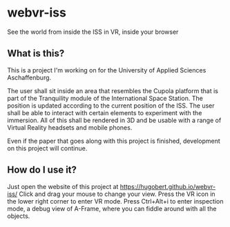 # webvr-iss
See the world from inside the ISS in VR, inside your browser

## What is this?
This is a project I'm working on for the University of Applied Sciences Aschaffenburg.

The user shall sit inside an area that resembles the Cupola platform that is part of the Tranquility module of the International Space Station. The position is updated according to the current position of the ISS. The user shall be able to interact with certain elements to experiment with the immersion. All of this shall be rendered in 3D and be usable with a range of Virtual Reality headsets and mobile phones.

Even if the paper that goes along with this project is finished, development on this project will continue.

## How do I use it?
Just open the website of this project at https://hugobert.github.io/webvr-iss/
Click and drag your mouse to change your view.
Press the VR icon in the lower right corner to enter VR mode.
Press Ctrl+Alt+i to enter inspection mode, a debug view of A-Frame, where you can fiddle around with all the objects.
